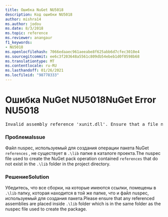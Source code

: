 ```yaml
---
title: Ошибка NuGet NU5018
description: Код ошибки NU5018
author: mishra14
ms.author: jodou
ms.date: 8/3/2018
ms.topic: reference
ms.reviewer: anangaur
f1_keywords:
- NU5018
ms.openlocfilehash: 7066edaaec961aeeabe8f625abb6d7cfec3010e4
ms.sourcegitcommit: ee6c3f203648a5561c809db54ebeb1d0f0598b68
ms.translationtype: MT
ms.contentlocale: ru-RU
ms.lasthandoff: 01/26/2021
ms.locfileid: "98778333"
---
```

# <a name="nuget-error-nu5018"></a><span data-ttu-id="425bd-103">Ошибка NuGet NU5018</span><span class="sxs-lookup"><span data-stu-id="425bd-103">NuGet Error NU5018</span></span>
<pre>Invalid assembly reference 'xunit.dll'. Ensure that a file named 'xunit.dll' exists in the lib directory.</pre>

### <a name="issue"></a><span data-ttu-id="425bd-104">Проблема</span><span class="sxs-lookup"><span data-stu-id="425bd-104">Issue</span></span>

<span data-ttu-id="425bd-105">Файл nuspec, используемый для создания операции пакета NuGet `references` , не существует в `.\lib` папке в каталоге проекта.</span><span class="sxs-lookup"><span data-stu-id="425bd-105">The nuspec file used to create the NuGet pack operation contained `references` that do not exist in the `.\lib` folder in the project directory.</span></span>


### <a name="solution"></a><span data-ttu-id="425bd-106">Решение</span><span class="sxs-lookup"><span data-stu-id="425bd-106">Solution</span></span>

<span data-ttu-id="425bd-107">Убедитесь, что все сборки, на которые имеются ссылки, помещены в `.\lib` папку, которая находится в той же папке, что и файл nuspec, используемый для создания пакета.</span><span class="sxs-lookup"><span data-stu-id="425bd-107">Please ensure that any referenced assemblies are placed inside `.\lib` folder which is in the same folder as the nuspec file used to create the package.</span></span>


